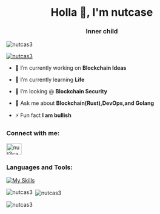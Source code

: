 <h1 align="center">Holla 👋, I'm nutcase</h1>
<h3 align="center">Inner child</h3>

<p align="left"> <img src="https://komarev.com/ghpvc/?username=nutcas3&label=Profile%20views&color=0e75b6&style=flat&theme=Dracula" alt="nutcas3" /> </p>

<p align="left"> <a href="https://github.com/ryo-ma/github-profile-trophy"><img src="https://github-profile-trophy.vercel.app/?username=nutcas3&theme=Dracula" alt="nutcas3" /></a> </p>

- 🔭 I’m currently working on **Blockchain Ideas**

- 🌱 I’m currently learning **Life**

- 🤝 I’m looking @ **Blockchain Security**

- 💬 Ask me about **Blockchain(Rust),DevOps,and Golang**

- ⚡ Fun fact **I am bullish**

<h3 align="left">Connect with me:</h3>
<p align="left">
<a href="https://twitter.com/nut3case" target="blank"><img align="center" src="https://raw.githubusercontent.com/rahuldkjain/github-profile-readme-generator/master/src/images/icons/Social/twitter.svg" alt="nut3case" height="30" width="40" /></a>
</p>

<h3 align="left">Languages and Tools:</h3>

[![My Skills](https://skillicons.dev/icons?i=aws,bash,go,rust,kubernetes,docker,mysql,nginx,postgres,ts,js,angular,react,figma,githubactions&perline=8)](https://skillicons.dev)

<p><img align="left" src="https://github-readme-stats.vercel.app/api/top-langs?username=nutcas3&show_icons=true&locale=en&layout=compact&theme=Dracula" alt="nutcas3" /></p>

<p>&nbsp;<img align="center" src="https://github-readme-stats.vercel.app/api?username=nutcas3&show_icons=true&locale=en&theme=Dracula" alt="nutcas3" /></p>

<p><img align="center" src="https://github-readme-streak-stats.herokuapp.com/?user=nutcas3&theme=Dracula" alt="nutcas3" /></p>

